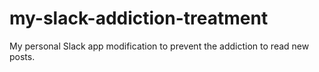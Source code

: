 # my-slack-addiction-treatment

My personal Slack app modification to prevent the addiction to read new posts.

